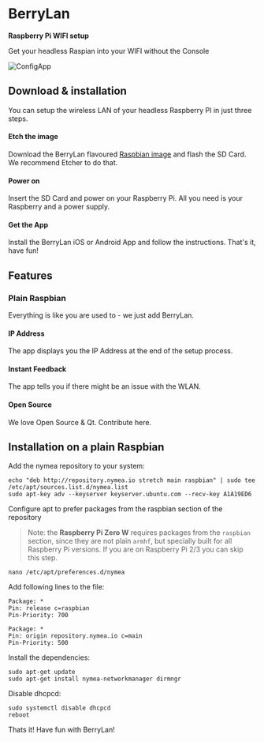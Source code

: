 # BerryLan

**Raspberry Pi WIFI setup**

Get your headless Raspian into your WIFI without the Console

![ConfigApp](https://media.giphy.com/media/j45epWIVyDO4mZuVpS/giphy.gif)

## Download & installation 

You can setup the wireless LAN of your headless Raspberry PI in just three steps.

#### Etch the image

Download the BerryLan flavoured [Raspbian image](https://downloads.nymea.io/images/berrylan/raspbian-stretch-berrylan-lite-latest.zip) and flash the SD Card. We recommend Etcher to do that.

#### Power on

Insert the SD Card and power on your Raspberry Pi. All you need is your Raspberry and a power supply.

#### Get the App

Install the BerryLan iOS or Android App and follow the instructions.
That's it, have fun!

## Features 

### Plain Raspbian
Everything is like you are used to - we just add BerryLan.

#### IP Address
The app displays you the IP Address at the end of the setup process.

#### Instant Feedback
The app tells you if there might be an issue with the WLAN.

#### Open Source
We love Open Source & Qt. Contribute here.

## Installation on a plain Raspbian

Add the nymea repository to your system:

    echo "deb http://repository.nymea.io stretch main raspbian" | sudo tee /etc/apt/sources.list.d/nymea.list
    sudo apt-key adv --keyserver keyserver.ubuntu.com --recv-key A1A19ED6

Configure apt to prefer packages from the raspbian section of the repository

> Note: the **Raspberry Pi Zero W** requires packages from the `raspbian` section, since they are not plain `armhf`, but specially built for all Raspberry Pi versions. If you are on Raspberry Pi 2/3 you can skip this step.

    nano /etc/apt/preferences.d/nymea

Add following lines to the file:

    Package: *
    Pin: release c=raspbian
    Pin-Priority: 700

    Package: *
    Pin: origin repository.nymea.io c=main
    Pin-Priority: 500


Install the dependencies:

    sudo apt-get update
    sudo apt-get install nymea-networkmanager dirmngr

Disable dhcpcd:

    sudo systemctl disable dhcpcd
    reboot

Thats it! Have fun with BerryLan!
